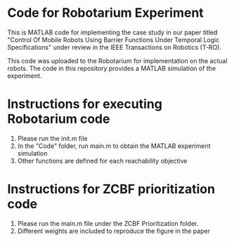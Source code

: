 # Code for Robotarium Experiment
This is MATLAB code for implementing the case study in our paper titled "Control Of Mobile Robots Using Barrier Functions Under Temporal Logic Specifications" under review in the IEEE Transactions on Robotics (T-RO).

This code was uploaded to the Robotarium for implementation on the actual robots. The code in this repository provides a MATLAB simulation of the experiment.

# Instructions for executing Robotarium code

1. Please run the init.m file
2. In the "Code" folder, run main.m to obtain the MATLAB experiment simulation
3. Other functions are defined for each reachability objective

# Instructions for ZCBF prioritization code

1. Please run the main.m file under the ZCBF Prioritization folder.
2. Different weights are included to reproduce the figure in the paper

